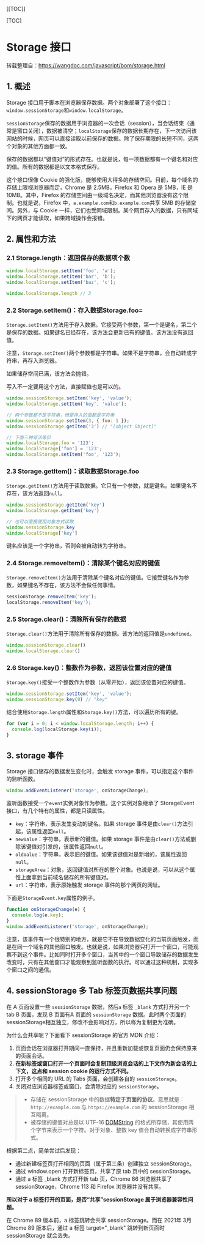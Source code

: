 [[TOC]]

[TOC]



# Storage 接口

转载整理自：https://wangdoc.com/javascript/bom/storage.html

## 1. 概述

Storage 接口用于脚本在浏览器保存数据。两个对象部署了这个接口：`window.sessionStorage`和`window.localStorage`。

`sessionStorage`保存的数据用于浏览器的一次会话（session），当会话结束（通常是窗口关闭），数据被清空；`localStorage`保存的数据长期存在，下一次访问该网站的时候，网页可以直接读取以前保存的数据。除了保存期限的长短不同，这两个对象的其他方面都一致。

保存的数据都以“键值对”的形式存在。也就是说，每一项数据都有一个键名和对应的值。所有的数据都是以文本格式保存。

这个接口很像 Cookie 的强化版，能够使用大得多的存储空间。目前，每个域名的存储上限视浏览器而定，Chrome 是 2.5MB，Firefox 和 Opera 是 5MB，IE 是 10MB。其中，Firefox 的存储空间由一级域名决定，而其他浏览器没有这个限制。也就是说，Firefox 中，`a.example.com`和`b.example.com`共享 5MB 的存储空间。另外，与 Cookie 一样，它们也受同域限制。某个网页存入的数据，只有同域下的网页才能读取，如果跨域操作会报错。

## 2. 属性和方法

### 2.1 Storage.length：返回保存的数据项个数

```js
window.localStorage.setItem('foo', 'a');
window.localStorage.setItem('bar', 'b');
window.localStorage.setItem('baz', 'c');

window.localStorage.length // 3
```

### 2.2 Storage.setItem()：存入数据Storage.foo=

`Storage.setItem()`方法用于存入数据。它接受两个参数，第一个是键名，第二个是保存的数据。如果键名已经存在，该方法会更新已有的键值。该方法没有返回值。

注意，`Storage.setItem()`两个参数都是字符串。如果不是字符串，会自动转成字符串，再存入浏览器。

如果储存空间已满，该方法会抛错。

写入不一定要用这个方法，直接赋值也是可以的。

```js
window.sessionStorage.setItem('key', 'value');
window.localStorage.setItem('key', 'value');

// 两个参数都不是字符串，但是存入的值都是字符串
window.sessionStorage.setItem(3, { foo: 1 });
window.sessionStorage.getItem('3') // "[object Object]"

// 下面三种写法等价
window.localStorage.foo = '123';
window.localStorage['foo'] = '123';
window.localStorage.setItem('foo', '123');
```

### 2.3 Storage.getItem()：读取数据Storage.foo

`Storage.getItem()`方法用于读取数据。它只有一个参数，就是键名。如果键名不存在，该方法返回`null`。

```js
window.sessionStorage.getItem('key')
window.localStorage.getItem('key')

// 也可以直接使用对象方式读取
window.sessionStorage.key
window.localStorage['key']
```

键名应该是一个字符串，否则会被自动转为字符串。

### 2.4 Storage.removeItem()：清除某个键名对应的键值

`Storage.removeItem()`方法用于清除某个键名对应的键值。它接受键名作为参数，如果键名不存在，该方法不会做任何事情。

```js
sessionStorage.removeItem('key');
localStorage.removeItem('key');
```

### 2.5 Storage.clear()：清除所有保存的数据

`Storage.clear()`方法用于清除所有保存的数据。该方法的返回值是`undefined`。

```js
window.sessionStorage.clear()
window.localStorage.clear()
```

### 2.6 Storage.key()：整数作为参数，返回该位置对应的键值

`Storage.key()`接受一个整数作为参数（从零开始），返回该位置对应的键值。

```js
window.sessionStorage.setItem('key', 'value');
window.sessionStorage.key(0) // "key"
```

结合使用`Storage.length`属性和`Storage.key()`方法，可以遍历所有的键。

```js
for (var i = 0; i < window.localStorage.length; i++) {
  console.log(localStorage.key(i));
}
```

## 3. storage 事件

Storage 接口储存的数据发生变化时，会触发 storage 事件，可以指定这个事件的监听函数。

```js
window.addEventListener('storage', onStorageChange);
```

监听函数接受一个`event`实例对象作为参数。这个实例对象继承了 StorageEvent 接口，有几个特有的属性，都是只读属性。

-   `key`：字符串，表示发生变动的键名。如果 storage 事件是由`clear()`方法引起，该属性返回`null`。
-   `newValue`：字符串，表示新的键值。如果 storage 事件是由`clear()`方法或删除该键值对引发的，该属性返回`null`。
-   `oldValue`：字符串，表示旧的键值。如果该键值对是新增的，该属性返回`null`。
-   `storageArea`：对象，返回键值对所在的整个对象。也说是说，可以从这个属性上面拿到当前域名储存的所有键值对。
-   `url`：字符串，表示原始触发 storage 事件的那个网页的网址。

下面是`StorageEvent.key`属性的例子。

```js
function onStorageChange(e) {
  console.log(e.key);
}
window.addEventListener('storage', onStorageChange);
```

注意，该事件有一个很特别的地方，就是它不在导致数据变化的当前页面触发，而是在同一个域名的其他窗口触发。也就是说，如果浏览器只打开一个窗口，可能观察不到这个事件。比如同时打开多个窗口，当其中的一个窗口导致储存的数据发生改变时，只有在其他窗口才能观察到监听函数的执行。可以通过这种机制，实现多个窗口之间的通信。



## 4. sessionStorage 多 Tab 标签页数据共享问题

在 A 页面设置一些 `sessionStorage` 数据，然后`a` 标签 `_blank` 方式打开另一个 tab B 页面，发现 B 页面有A 页面的 `sessionStorage` 数据。此时两个页面的sessionStorage相互独立，修改不会影响对方，所以称为复制更为准确。

为什么会共享呢？下面看下 sessionStorage 的官方 MDN 介绍：

1. 页面会话在浏览器打开期间一直保持，并且重新加载或恢复页面仍会保持原来的页面会话。
2. **在新标签或窗口打开一个页面时会复制顶级浏览会话的上下文作为新会话的上下文，这点和 session cookie 的运行方式不同。**
3. 打开多个相同的 URL 的 Tabs 页面，会创建各自的 `sessionStorage`。
4. 关闭对应浏览器标签或窗口，会清除对应的 `sessionStorage`。

> - 存储在 sessionStorage 中的数据**特定于页面的协议**。意思就是：`http://example.com` 与 `https://example.com` 的 sessionStorage 相互隔离。
> - 被存储的键值对总是以 UTF-16 [DOMString](https://link.segmentfault.com/?enc=vKErOO8gKC1AUgsh2xKV3w%3D%3D.klfqwJIngtWGoFB98fe2TQvic1QjmTlYpw29%2FEkeFzDdB7vmiMjmqSo66WvduqrmHotVzWwhByD2MR%2FLi58AVhwmyNUorJ5NXrYCW6WNVIrSF3WeZLbN9ujmEP2pFHCC) 的格式所存储，其使用两个字节来表示一个字符。对于对象、整数 key 值会自动转换成字符串形式。

根据第二点，简单尝试后发现：

- 通过新建标签页打开相同的页面（属于第三条）创建独立 sessionStorage。
- 通过 window.open 打开新标签页，共享了原 tab 页中的 sessionStorage。
- 通过 a 标签 _blank 方式打开新 tab 页，Chrome 86 浏览器共享了 sessionStorage，Chrome 113 和 Firefox 浏览器并没有共享。

**所以对于 a 标签打开的页面，是否“共享”sessionStorage 属于浏览器兼容性问题。**

在 Chrome 89 版本前，a 标签跳转会共享 sessionStorage。而在 2021年 3月 Chrome 89 版本后，通过 a 标签 target="_blank" 跳转到新页面时 sessionStorage 就会丢失。




